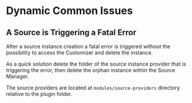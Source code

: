 # Dynamic Common Issues

## A Source is Triggering a Fatal Error

After a source instance creation a fatal error is triggered without the possibility to access the Customizer and delete the instance.

As a quick solution delete the folder of the source instance provider that is triggering the error, then delete the orphan instance within the Source Manager.

The source providers are located at `modules/source-providers` directory relative to the plugin folder.

